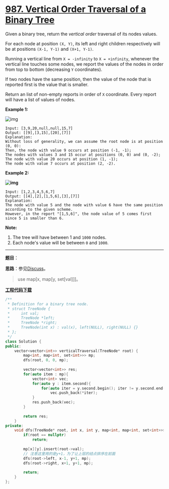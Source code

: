 # [987. Vertical Order Traversal of a Binary Tree](https://leetcode.com/problems/vertical-order-traversal-of-a-binary-tree/)

Given a binary tree, return the *vertical order* traversal of its nodes values.

For each node at position `(X, Y)`, its left and right children respectively will be at positions `(X-1, Y-1)` and `(X+1, Y-1)`.

Running a vertical line from `X = -infinity` to `X = +infinity`, whenever the vertical line touches some nodes, we report the values of the nodes in order from top to bottom (decreasing `Y` coordinates).

If two nodes have the same position, then the value of the node that is reported first is the value that is smaller.

Return an list of non-empty reports in order of `X` coordinate.  Every report will have a list of values of nodes.

 

**Example 1:**

![img](https://assets.leetcode.com/uploads/2019/01/31/1236_example_1.PNG)

```
Input: [3,9,20,null,null,15,7]
Output: [[9],[3,15],[20],[7]]
Explanation: 
Without loss of generality, we can assume the root node is at position (0, 0):
Then, the node with value 9 occurs at position (-1, -1);
The nodes with values 3 and 15 occur at positions (0, 0) and (0, -2);
The node with value 20 occurs at position (1, -1);
The node with value 7 occurs at position (2, -2).
```

**Example 2:**

**![img](https://assets.leetcode.com/uploads/2019/01/31/tree2.png)**

```
Input: [1,2,3,4,5,6,7]
Output: [[4],[2],[1,5,6],[3],[7]]
Explanation: 
The node with value 5 and the node with value 6 have the same position according to the given scheme.
However, in the report "[1,5,6]", the node value of 5 comes first since 5 is smaller than 6.
```

 

**Note:**

1. The tree will have between 1 and `1000` nodes.
2. Each node's value will be between `0` and `1000`.

-----

**题目**：

**思路**：参见[Discuss](https://leetcode.com/problems/vertical-order-traversal-of-a-binary-tree/discuss/231113/C++-hashmap-vs.-map)。

> use map[x, map[y, set[val]]]。

[**工程代码下载**](https://github.com/shenkh/leetcode)

```cpp
/**
 * Definition for a binary tree node.
 * struct TreeNode {
 *     int val;
 *     TreeNode *left;
 *     TreeNode *right;
 *     TreeNode(int x) : val(x), left(NULL), right(NULL) {}
 * };
 */
class Solution {
public:
    vector<vector<int>> verticalTraversal(TreeNode* root) {
        map<int, map<int, set<int>>> mp;
        dfs(root, 0, 0, mp);
        
        vector<vector<int>> res;
        for(auto item : mp){
            vector<int> vec;
            for(auto y : item.second){
                for(auto iter = y.second.begin(); iter != y.second.end(); ++iter)
                    vec.push_back(*iter);
            }
            res.push_back(vec);
        }
        
        return res;
    }
private:
    void dfs(TreeNode* root, int x, int y, map<int, map<int, set<int>>>& mp){
        if(root == nullptr)
            return;
        
        mp[x][y].insert(root->val);
        // 注意这里用的是y+1，为了让上层的结点排序在前面
        dfs(root->left, x-1, y+1, mp);  
        dfs(root->right, x+1, y+1, mp);
        
        return;
    }
};
```
